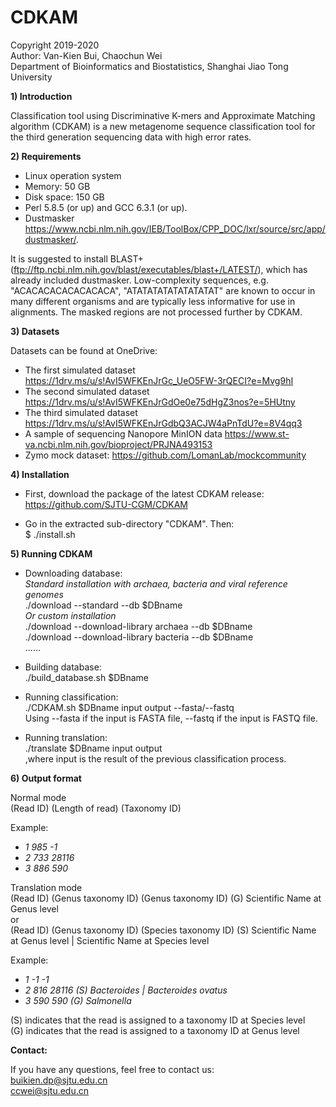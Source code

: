 # CDKAM
Copyright 2019-2020\
Author: Van-Kien Bui, Chaochun Wei\
Department of Bioinformatics and Biostatistics, Shanghai Jiao Tong University

**1) Introduction**

Classification tool using Discriminative K-mers and Approximate Matching algorithm (CDKAM) is a new metagenome sequence classification tool for the third generation sequencing data with high error rates. 

**2) Requirements**

- Linux operation system
- Memory: 50 GB
- Disk space: 150 GB
- Perl 5.8.5 (or up) and GCC 6.3.1 (or up).
- Dustmasker https://www.ncbi.nlm.nih.gov/IEB/ToolBox/CPP_DOC/lxr/source/src/app/dustmasker/. 

It is suggested to install BLAST+ (ftp://ftp.ncbi.nlm.nih.gov/blast/executables/blast+/LATEST/), which has already included dustmasker.
Low-complexity sequences, e.g. "ACACACACACACACACA", "ATATATATATATATATAT" are known to occur in many different organisms and are typically less informative for use in alignments. The masked regions are not processed further by CDKAM.

**3) Datasets** 

Datasets can be found at OneDrive: 
- The first simulated dataset
https://1drv.ms/u/s!AvI5WFKEnJrGc_UeO5FW-3rQECI?e=Mvg9hI
- The second simulated dataset
https://1drv.ms/u/s!AvI5WFKEnJrGdOe0e75dHgZ3nos?e=5HUtny
- The third simulated dataset
https://1drv.ms/u/s!AvI5WFKEnJrGdbQ3ACJW4aPnTdU?e=8V4qq3
- A sample of sequencing Nanopore MinION data
https://www.st-va.ncbi.nlm.nih.gov/bioproject/PRJNA493153
- Zymo mock dataset:
https://github.com/LomanLab/mockcommunity

**4) Installation**

- First, download the package of the latest CDKAM release: https://github.com/SJTU-CGM/CDKAM

- Go in the extracted sub-directory "CDKAM". 
Then:\
$ ./install.sh

**5) Running CDKAM**
- Downloading database:\
*Standard installation with archaea, bacteria and viral reference genomes*\
./download --standard --db $DBname\
*Or custom installation*\
./download --download-library archaea --db $DBname\
./download --download-library bacteria --db $DBname\
......

- Building database:\
./build_database.sh $DBname

- Running classification:\
./CDKAM.sh $DBname input output --fasta/--fastq \
Using --fasta if the input is FASTA file, --fastq if the input is FASTQ file.

- Running translation:\
./translate $DBname input output\
,where input is the result of the previous classification process.

**6) Output format**

Normal mode\
(Read ID) (Length of read) (Taxonomy ID)

Example:
- *1	985	-1*
- *2	733	28116*
- *3	886	590*

Translation mode\
(Read ID) (Genus taxonomy ID) (Genus taxonomy ID)  (G) Scientific Name at Genus level      
or \
(Read ID) (Genus taxonomy ID) (Species taxonomy ID)  (S) Scientific Name at Genus level | Scientific Name at Species level

Example:
- *1	-1	-1*
- *2	816	28116	 (S) Bacteroides | Bacteroides ovatus*
- *3	590	590	 (G) Salmonella*

(S) indicates that the read is assigned to a taxonomy ID at Species level\
(G) indicates that the read is assigned to a taxonomy ID at Genus level



**Contact:**

If you have any questions, feel free to contact us:\
   buikien.dp@sjtu.edu.cn\
   ccwei@sjtu.edu.cn
   
   
